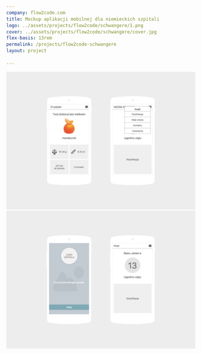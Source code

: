 ```yaml
---
company: flow2code.com
title: Mockup aplikacji mobilnej dla niemieckich szpitali
logo: ../assets/projects/flow2code/schwangere/1.png
cover: ../assets/projects/flow2code/schwangere/cover.jpg
flex-basis: 13rem
permalink: /projects/flow2code-schwangere
layout: project

---
```

<div class="project-image">
	<img src="../assets/projects/flow2code/schwangere/1.png" />
</div>
<div class="project-image">
	<img src="../assets/projects/flow2code/schwangere/2.png" />
</div>
